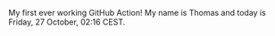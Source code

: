 My first ever working GitHub Action!
My name is Thomas and today is Friday, 27 October, 02:16 CEST. 

